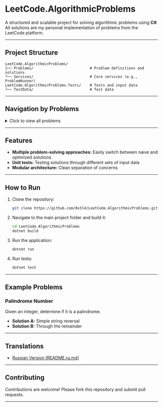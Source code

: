 # LeetCode.AlgorithmicProblems

A structured and scalable project for solving algorithmic problems using **C#**.
All solutions are my personal implementation of problems from the LeetCode platform.

---

## Project Structure

```
LeetCode.AlgorithmicProblems/
├── Problems/                          # Problem definitions and solutions
└── Services/                          # Core services (e.g., ProblemRunner)
LeetCode.AlgorithmicProblems.Tests/    # Tests and input data
└── TestData/                          # Test data
```

---

## Navigation by Problems

<details>
  <summary>Click to view all problems</summary>

|  #  |    Задача    | Ссылка на решение  |
|-----|--------------|------------|
|9    | [**Palindrome Number**](https://leetcode.com/problems/palindrome-number) | [Solutions](LeetCode.AlgorithmicProblems/Problems/PalindromeNumber/) |
|13   | [**Roman to Integer**](https://leetcode.com/problems/roman-to-integer) | [Solutions](LeetCode.AlgorithmicProblems/Problems/RomanToInteger/) |
|14   | [**Longest Common Prefix**](https://leetcode.com/problems/longest-common-prefix) | [Solutions](LeetCode.AlgorithmicProblems/Problems/LongestCommonPrefix/) |

</details>

---

## Features

- **Multiple problem-solving approaches:** Easily switch between naive and optimized solutions  
- **Unit tests:** Testing solutions through different sets of input data
- **Modular architecture:** Clean separation of concerns  

---

## How to Run

1. Clone the repository:
   ```bash
   git clone https://github.com/0x3l4/LeetCode.AlgorithmicProblems.git
   ```

2. Navigate to the main project folder and build it:
   ```bash
   cd LeetCode.AlgorithmicProblems
   dotnet build
   ```

3. Run the application:
   ```bash
   dotnet run
   ```

4. Run tests:
   ```bash
   dotnet test
   ```

---

## Example Problems

### Palindrome Number
Given an integer, determine if it is a palindrome.

- **Solution A:** Simple string reversal  
- **Solution B:** Through the remainder

---

## Translations
- [Russian Version (README.ru.md)](README.ru.md)

---

## Contributing

Contributions are welcome! Please fork this repository and submit pull requests.

---